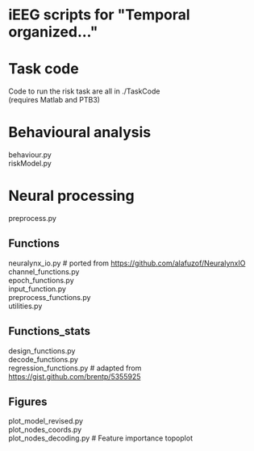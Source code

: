 # iEEG scripts for "Temporal organized..."

# Task code
Code to run the risk task are all in ./TaskCode  
(requires Matlab and PTB3)

# Behavioural analysis
behaviour.py  
riskModel.py  

# Neural processing
preprocess.py    

## Functions 
neuralynx_io.py # ported from https://github.com/alafuzof/NeuralynxIO  
channel_functions.py  
epoch_functions.py  
input_function.py  
preprocess_functions.py  
utilities.py  

## Functions_stats
design_functions.py  
decode_functions.py  
regression_functions.py # adapted from https://gist.github.com/brentp/5355925  

## Figures 
plot_model_revised.py  
plot_nodes_coords.py  
plot_nodes_decoding.py # Feature importance topoplot  

